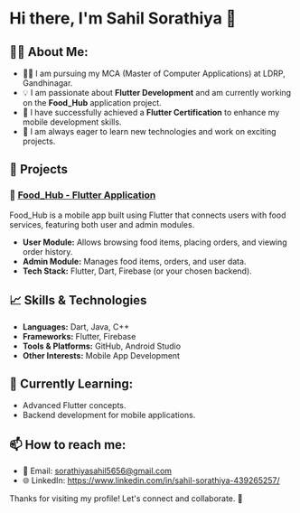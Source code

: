 # Hi there, I'm Sahil Sorathiya 👋

## 👨‍💻 About Me:
- 🧑‍🎓 I am pursuing my MCA (Master of Computer Applications) at LDRP, Gandhinagar.
- 💡 I am passionate about **Flutter Development** and am currently working on the **Food_Hub** application project.
- 📜 I have successfully achieved a **Flutter Certification** to enhance my mobile development skills.
- 🚀 I am always eager to learn new technologies and work on exciting projects.

## 📱 Projects
### 🌟 [Food_Hub - Flutter Application](https://github.com/Sahil231102/food_hub)
Food_Hub is a mobile app built using Flutter that connects users with food services, featuring both user and admin modules.

- **User Module:** Allows browsing food items, placing orders, and viewing order history.
- **Admin Module:** Manages food items, orders, and user data.
- **Tech Stack:** Flutter, Dart, Firebase (or your chosen backend).

## 📈 Skills & Technologies
- **Languages:** Dart, Java, C++
- **Frameworks:** Flutter, Firebase
- **Tools & Platforms:** GitHub, Android Studio
- **Other Interests:** Mobile App Development

## 🌱 Currently Learning:
- Advanced Flutter concepts.
- Backend development for mobile applications.

## 📫 How to reach me:
- 📧 Email: sorathiyasahil5656@gmail.com
- 🌐 LinkedIn: https://www.linkedin.com/in/sahil-sorathiya-439265257/

Thanks for visiting my profile! Let's connect and collaborate. 🚀
